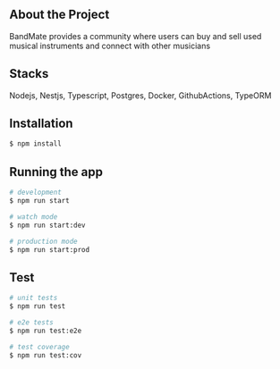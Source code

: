 

## About the Project 
BandMate provides a community where users can buy and sell used musical instruments and connect with other musicians 

## Stacks
Nodejs, Nestjs, Typescript, Postgres, Docker, GithubActions, TypeORM

## Installation

```bash
$ npm install
```

## Running the app

```bash
# development
$ npm run start

# watch mode
$ npm run start:dev

# production mode
$ npm run start:prod
```

## Test

```bash
# unit tests
$ npm run test

# e2e tests
$ npm run test:e2e

# test coverage
$ npm run test:cov
```



